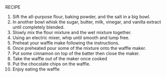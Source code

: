 RECIPE
1. Sift the all-purpose flour, baking powder, and the salt in a big bowl. 
2. In another bowl whisk the sugar, butter, milk, vinegar, and vanilla extract until completely blended. 
3. Slowly mix the flour mixture and the wet mixture together. 
4. Using an electric mixer, whip until smooth and lump free. 
5. Preheat your waffle make following the instructions. 
6. Once preheated pour some of the mixture onto the waffle maker. 
7. Put some cinnamon on top of the batter then close the maker. 
8. Take the waffle out of the maker once cooked 
9. Put the chocolate chips on the waffle. 
10. Enjoy eating the waffle